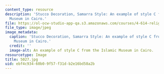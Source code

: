 ```yaml
---
content_type: resource
description: 'Stucco Decoration, Samarra Style: An example of style C from the Islamic
  Museum in Cairo.'
file: https://ol-ocw-studio-app-qa.s3.amazonaws.com/courses/4-614-religious-architecture-and-islamic-cultures-fall-2002/ebf4c93460b09f57f31db2e16bd58a2b_5027.jpg
file_type: image/jpeg
image_metadata:
  caption: 'Stucco Decoration, Samarra Style: An example of style C from the Islamic
    Museum in Cairo.'
  credit: ''
  image-alt: An example of style C from the Islamic Museum in Cairo.
resourcetype: Image
title: 5027.jpg
uid: ebf4c934-60b0-9f57-f31d-b2e16bd58a2b
---
```

